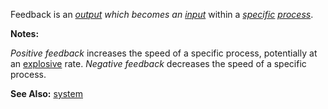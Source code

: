 Feedback is an *[output](https://github.com/gcassel/Modular-Organization-Terminology/blob/master/terms/output.md) which becomes an [input](https://github.com/gcassel/Modular-Organization-Terminology/blob/master/terms/input.md)* within a *[specific](https://github.com/gcassel/Modular-Organization-Terminology/blob/master/terms/specific.md) [process](https://github.com/gcassel/Modular-Organization-Terminology/blob/master/terms/process.md)*.

**Notes:** 

*Positive feedback* increases the speed of a specific process, potentially at an [explosive](https://github.com/gcassel/Modular-Organization-Terminology/blob/master/terms/explode.md) rate.  *Negative feedback* decreases the speed of a specific process.
		
**See Also:**  [system](https://github.com/gcassel/Modular-Organization-Terminology/blob/master/terms/system.md)
